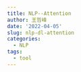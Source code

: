 ```yaml
---
title: NLP--Attention
author: 王哲峰
date: '2022-04-05'
slug: nlp-dl-attention
categories:
  - NLP
tags:
  - tool
---
```



